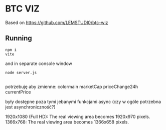 # BTC VIZ

Based on https://github.com/LEMSTUDI0/btc-wiz

## Running

```
npm i
vite
```
 
 and in separate console window

 `node server.js`

##
potrzebuję aby zmienne:
colormain
marketCap
priceChange24h
currentPrice

były dostępne poza tymi jebanymi funkcjami async (czy w ogóle potrzebna jest asynchroniczność?)





1920x1080 (Full HD): The real viewing area becomes 1920x970 pixels.
1366x768: The real viewing area becomes 1366x658 pixels. ​
​